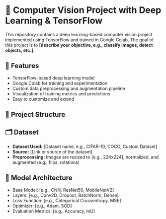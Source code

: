 # 🧠 Computer Vision Project with Deep Learning & TensorFlow

This repository contains a deep learning-based computer vision project implemented using TensorFlow and trained in Google Colab. The goal of this project is to **[describe your objective, e.g., classify images, detect objects, etc.]**.

## 🚀 Features

- TensorFlow-based deep learning model
- Google Colab for training and experimentation
- Custom data preprocessing and augmentation pipeline
- Visualization of training metrics and predictions
- Easy to customize and extend

## 📁 Project Structure


## 🗂️ Dataset

- **Dataset Used:** [Dataset name, e.g., CIFAR-10, COCO, Custom Dataset]
- **Source:** [Link or source of the dataset]
- **Preprocessing:** Images are resized to [e.g., 224x224], normalized, and augmented (e.g., flips, rotations)

## 🧠 Model Architecture

- Base Model: [e.g., CNN, ResNet50, MobileNetV2]
- Layers: [e.g., Conv2D, Dropout, BatchNorm, Dense]
- Loss Function: [e.g., Categorical Crossentropy, MSE]
- Optimizer: [e.g., Adam, SGD]
- Evaluation Metrics: [e.g., Accuracy, IoU]





